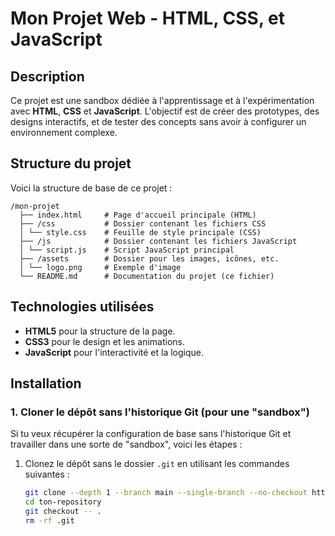 # Mon Projet Web - HTML, CSS, et JavaScript

## Description

Ce projet est une sandbox dédiée à l'apprentissage et à l'expérimentation avec **HTML**, **CSS** et **JavaScript**. L'objectif est de créer des prototypes, des designs interactifs, et de tester des concepts sans avoir à configurer un environnement complexe.

## Structure du projet

Voici la structure de base de ce projet :

```
/mon-projet
  ├── index.html     # Page d'accueil principale (HTML) 
  ├── /css           # Dossier contenant les fichiers CSS 
  │ └── style.css    # Feuille de style principale (CSS) 
  ├── /js            # Dossier contenant les fichiers JavaScript 
  │ └── script.js    # Script JavaScript principal 
  ├── /assets        # Dossier pour les images, icônes, etc. 
  │ └── logo.png     # Exemple d'image 
  └── README.md      # Documentation du projet (ce fichier)
```

## Technologies utilisées

- **HTML5** pour la structure de la page.
- **CSS3** pour le design et les animations.
- **JavaScript** pour l'interactivité et la logique.
  
## Installation

### 1. Cloner le dépôt sans l'historique Git (pour une "sandbox")

Si tu veux récupérer la configuration de base sans l'historique Git et travailler dans une sorte de "sandbox", voici les étapes :

1. Clonez le dépôt sans le dossier `.git` en utilisant les commandes suivantes :

   ```bash
   git clone --depth 1 --branch main --single-branch --no-checkout https://github.com/EvenZeppa/web-config-base.git ton-repository
   cd ton-repository
   git checkout -- .
   rm -rf .git

